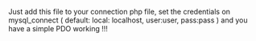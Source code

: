 Just add this file to your connection php file, set the credentials on mysql_connect ( default: local: localhost, user:user, pass:pass ) and you have a simple PDO working !!!
